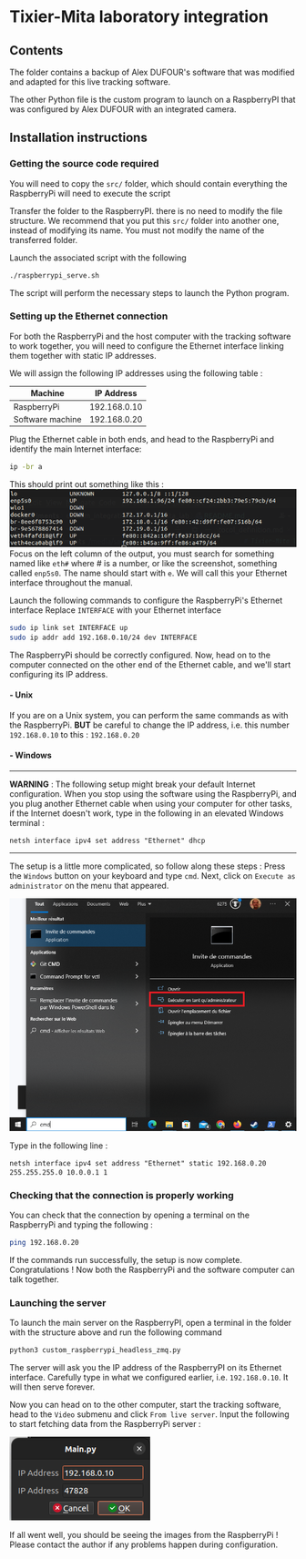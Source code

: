# Tixier-Mita laboratory integration

## Contents

The folder contains a backup of Alex DUFOUR's software that was modified and 
adapted for this live tracking software.

The other Python file is the custom program to launch on a RaspberryPI that was
configured by Alex DUFOUR with an integrated camera.

## Installation instructions

### Getting the source code required

You will need to copy the `src/` folder, which should
contain everything the RaspberryPi will need to execute the script

Transfer the folder to the RaspberryPI. there is no need to modify the file structure.
We recommend that you put this `src/` folder into another one, instead of modifying its name.
You must not modify the name of the transferred folder.

Launch the associated script with the following
```bash
./raspberrypi_serve.sh
```
The script will perform the necessary steps to launch the Python program.

### Setting up the Ethernet connection
For both the RaspberryPi and the host computer with the tracking software to work together, you will need to configure the Ethernet
interface linking them together with static IP addresses.

We will assign the following IP addresses using the following table :

| Machine          | IP Address   |
|------------------|--------------|
| RaspberryPi      | 192.168.0.10 |
| Software machine | 192.168.0.20 |


Plug the Ethernet cable in both ends, and head to the RaspberryPi and identify the main Internet interface:

```sh
ip -br a
```

This should print out something like this : 
![img.png](../../../docs/docs_images/custom_integration/interfaces.png)
Focus on the left column of the output, you must search for something named like `eth#` where # is a number,
or like the screenshot, something called `enp5s0`. The name should start with `e`. We will call this
your Ethernet interface throughout the manual.

Launch the following commands to configure the RaspberryPi's Ethernet interface
Replace `INTERFACE` with your Ethernet interface
```sh
sudo ip link set INTERFACE up
sudo ip addr add 192.168.0.10/24 dev INTERFACE
```

The RaspberryPi should be correctly configured. 
Now, head on to the computer connected on the other end of the Ethernet cable,
and we'll start configuring its IP address.

#### - Unix
If you are on a Unix system, you can perform the same commands as with the RaspberryPi.
**BUT** be careful to change the IP address, i.e. this number `192.168.0.10` to this : `192.168.0.20`

#### - Windows

----
**WARNING** : The following setup might break your default Internet configuration.
When you stop using the software using the RaspberryPi, and you plug another Ethernet cable when
using your computer for other tasks, if the Internet doesn't work, type in the following in an elevated Windows terminal :

```
netsh interface ipv4 set address "Ethernet" dhcp
```
----

The setup is a little more complicated, so follow along these steps :
Press the `Windows` button on your keyboard and type `cmd`.
Next, click on `Execute as administrator` on the menu that appeared.

![windows_administrator_cmd.png](../../../docs/docs_images/custom_integration/windows_administrator_cmd.png)

Type in the following line :
```
netsh interface ipv4 set address "Ethernet" static 192.168.0.20 255.255.255.0 10.0.0.1 1
```

### Checking that the connection is properly working
You can check that the connection by opening a terminal on the RaspberryPi and typing the following :
```sh
ping 192.168.0.20
```
If the commands run successfully, the setup is now complete.
Congratulations ! Now both the RaspberryPi and the software computer can talk together.


### Launching the server

To launch the main server on the RaspberryPI, open a terminal in the folder with the structure above and
run the following command
```bash
python3 custom_raspberrypi_headless_zmq.py
```

The server will ask you the IP address of the RaspberryPI on its Ethernet interface.
Carefully type in what we configured earlier, i.e. `192.168.0.10`.
It will then serve forever.

Now you can head on to the other computer, start the tracking software, head to the `Video` submenu and
click `From live server`. Input the following to start fetching data from the RaspberryPi server :

![img.png](../../../docs/docs_images/custom_integration/software_fromliveserver_modal_window.png)

If all went well, you should be seeing the images from the RaspberryPi !
Please contact the author if any problems happen during configuration.